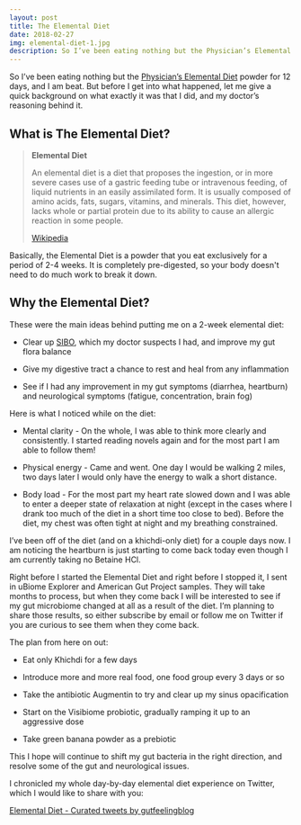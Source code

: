 ```yaml
---
layout: post
title: The Elemental Diet
date: 2018-02-27
img: elemental-diet-1.jpg
description: So I’ve been eating nothing but the Physician’s Elemental Diet powder for 12 days, and I have to say I am a bit beat. But before I get into what happened, let me give a quick background on what exactly it was that I did, and my doctor’s reasoning behind it.
---
```


So I’ve been eating nothing but the [Physician’s Elemental Diet](https://www.integrativepro.com/Products/Gastrointestinal/Physicians-Elemental-Diet) powder for 12 days, and I am beat. But before I get into what happened, let me give a quick background on what exactly it was that I did, and my doctor’s reasoning behind it.

## What is The Elemental Diet?

> **Elemental Diet**
>
> An elemental diet is a diet that proposes the ingestion, or in more severe cases use of a gastric feeding tube or intravenous feeding, of liquid nutrients in an easily assimilated form. It is usually composed of amino acids, fats, sugars, vitamins, and minerals. This diet, however, lacks whole or partial protein due to its ability to cause an allergic reaction in some people.
>
> [Wikipedia](https://en.wikipedia.org/wiki/Elemental_diet)

Basically, the Elemental Diet is a powder that you eat exclusively for a period of 2-4 weeks. It is completely pre-digested, so your body doesn't need to do much work to break it down.

## Why the Elemental Diet?

These were the main ideas behind putting me on a 2-week elemental diet:

* Clear up [SIBO](https://en.wikipedia.org/wiki/Small_intestinal_bacterial_overgrowth), which my doctor suspects I had, and improve my gut flora balance

* Give my digestive tract a chance to rest and heal from any inflammation

* See if I had any improvement in my gut symptoms (diarrhea, heartburn) and neurological symptoms (fatigue, concentration, brain fog)

Here is what I noticed while on the diet:

* Mental clarity - On the whole, I was able to think more clearly and consistently. I started reading novels again and for the most part I am able to follow them!

* Physical energy - Came and went. One day I would be walking 2 miles, two days later I would only have the energy to walk a short distance.

* Body load - For the most part my heart rate slowed down and I was able to enter a deeper state of relaxation at night (except in the cases where I drank too much of the diet in a short time too close to bed). Before the diet, my chest was often tight at night and my breathing constrained.

I’ve been off of the diet (and on a khichdi-only diet) for a couple days now. I am noticing the heartburn is just starting to come back today even though I am currently taking no Betaine HCl.

Right before I started the Elemental Diet and right before I stopped it, I sent in uBiome Explorer and American Gut Project samples. They will take months to process, but when they come back I will be interested to see if my gut microbiome changed at all as a result of the diet. I’m planning to share those results, so either subscribe by email or follow me on Twitter if you are curious to see them when they come back.

The plan from here on out:

* Eat only Khichdi for a few days

* Introduce more and more real food, one food group every 3 days or so

* Take the antibiotic Augmentin to try and clear up my sinus opacification

* Start on the Visibiome probiotic, gradually ramping it up to an aggressive dose

* Take green banana powder as a prebiotic

This I hope will continue to shift my gut bacteria in the right direction, and resolve some of the gut and neurological issues.

I chronicled my whole day-by-day elemental diet experience on Twitter, which I would like to share with you:

<a class="twitter-timeline" data-partner="tweetdeck" href="https://twitter.com/gutfeelingblog/timelines/968318787505328128?ref_src=twsrc%5Etfw">Elemental Diet - Curated tweets by gutfeelingblog</a> <script async src="https://platform.twitter.com/widgets.js" charset="utf-8"></script>
